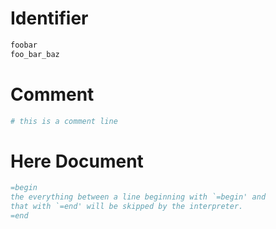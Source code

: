 # Identifier
```ruby
foobar
foo_bar_baz
```

# Comment
```ruby
# this is a comment line
```

# Here Document
```ruby
=begin
the everything between a line beginning with `=begin' and
that with `=end' will be skipped by the interpreter.
=end
```

